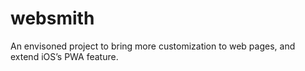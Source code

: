 # websmith
An envisoned project to bring more customization to web pages, and extend iOS’s PWA feature.
